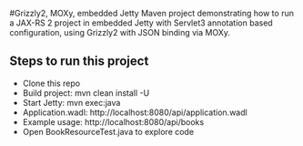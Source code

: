 #Grizzly2, MOXy, embedded Jetty
Maven project demonstrating how to run a JAX-RS 2 project in embedded Jetty with Servlet3 annotation based configuration,
using Grizzly2 with JSON binding via MOXy.

## Steps to run this project
* Clone this repo
* Build project: mvn clean install -U
* Start Jetty: mvn exec:java
* Application.wadl: http://localhost:8080/api/application.wadl
* Example usage: http://localhost:8080/api/books
* Open BookResourceTest.java to explore code
